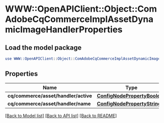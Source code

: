 # WWW::OpenAPIClient::Object::ComAdobeCqCommerceImplAssetDynamicImageHandlerProperties

## Load the model package
```perl
use WWW::OpenAPIClient::Object::ComAdobeCqCommerceImplAssetDynamicImageHandlerProperties;
```

## Properties
Name | Type | Description | Notes
------------ | ------------- | ------------- | -------------
**cq/commerce/asset/handler/active** | [**ConfigNodePropertyBoolean**](ConfigNodePropertyBoolean.md) |  | [optional] 
**cq/commerce/asset/handler/name** | [**ConfigNodePropertyString**](ConfigNodePropertyString.md) |  | [optional] 

[[Back to Model list]](../README.md#documentation-for-models) [[Back to API list]](../README.md#documentation-for-api-endpoints) [[Back to README]](../README.md)


